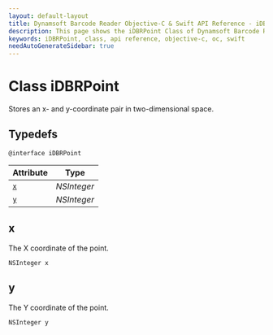 ```yaml
---
layout: default-layout
title: Dynamsoft Barcode Reader Objective-C & Swift API Reference - iDBRPoint Class
description: This page shows the iDBRPoint Class of Dynamsoft Barcode Reader for iOS SDK.
keywords: iDBRPoint, class, api reference, objective-c, oc, swift
needAutoGenerateSidebar: true
---
```



# Class iDBRPoint

Stores an x- and y-coordinate pair in two-dimensional space.

## Typedefs

```objc
@interface iDBRPoint
```
 
| Attribute | Type |
|---------- | ---- |
| [`x`](#x) | *NSInteger* |
| [`y`](#y) | *NSInteger* |

## x

The X coordinate of the point.

```objc
NSInteger x
```

## y

The Y coordinate of the point.

```objc
NSInteger y
```
